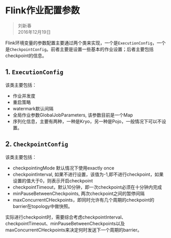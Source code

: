 # Flink作业配置参数    
> 刘新春    
> 2016年12月19日   

Flink环境变量的参数配置主要通过两个类来实现，一个是`ExecutionConfig`，一个是`CheckpointConfig`。前者主要是设置一些基本的作业设置；后者主要包括checkpoint的信息。   
## 1. `ExecutionConfig`

 该类主要包括：
 * 作业并发度   
 * 重启策略    
 * watermark默认间隔    
 * 全局作业参数GlobalJobParameters, 该参数目前是一个Map    
 * 序列化信息，主要有两种，一种是Kryo，另一种是Pojo，一般情况下可以不设置。

## 2. `CheckpointConfig`    

 该类主要包括：   
 * checkpointingMode 默认情况下使用exactly once    
 * checkpointInterval, 如果不进行设置，该值为-1,即不进行checkpoint，如果设置的值大于0，则表示开启checkpoint
 * checkpointTimeout，默认10分钟，即一次checkpoint必须在十分钟内完成
 * minPauseBetweenCheckpoints, 两次checkpoint之间的暂停间隔    
 * maxConcurrentCHeckpoints，即同时允许有几个周期的checkpoint的barrier在topology中做快照。

 实际进行checkpoint时，需要综合考虑checkpointInterval、checkpointTimeout、minPauseBetweenCheckpoints以及maxConcurrentCHeckpoints来决定何时发送下一个周期的barrier。
